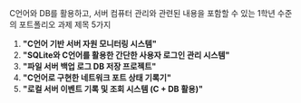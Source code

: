 C언어와 DB를 활용하고, 서버 컴퓨터 관리와 관련된 내용을 포함할 수 있는 1학년 수준의 포트폴리오 과제 제목 5가지

1. **"C언어 기반 서버 자원 모니터링 시스템"**
2. **"SQLite와 C언어를 활용한 간단한 사용자 로그인 관리 시스템"**
3. **"파일 서버 백업 로그 DB 저장 프로젝트"**
4. **"C언어로 구현한 네트워크 포트 상태 기록기"**
5. **"로컬 서버 이벤트 기록 및 조회 시스템 (C + DB 활용)"**
